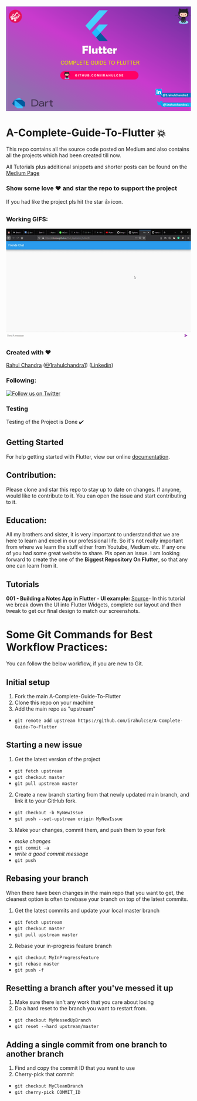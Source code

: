 ![Image](assets/banner.png)

# A-Complete-Guide-To-Flutter :boom:
This repo contains all the source code posted on Medium and also contains all the projects which had been created till now.

All Tutorials plus additional snippets and shorter posts can be found on the [Medium Page](https://medium.com/boring-apps)

### Show some love :heart: and star the repo to support the project

If you had like the project pls hit the star :+1: icon.

### Working GIFS:
<img src="image/chatapplication.gif" height="300em" />

### Created with :heart:

[Rahul Chandra](https://github.com/irahulcse) ([@1rahulchandra1](https://www.twitter.com/1rahulchandra)) ([Linkedin](https://www.linkedin.com/in/rahul-chandra-a8371b11b/))

### Following:

<a href='https://twitter.com/1rahulchandra1' target='_blank'><img height='60' style='border:0px;height:36px;' src='http://victoryoutreach.org/wp-content/uploads/2014/11/follow-us-on-twitter.png' border='0' alt='Follow us on Twitter' /></a>

### Testing

Testing of the Project is Done :heavy_check_mark:

## Getting Started

For help getting started with Flutter, view our online
[documentation](https://flutter.dev/).


## Contribution:
Please clone and star this repo to stay up to date on changes. If anyone, would like to contribute to it. You can open the issue and start contributing to it.

## Education:
All my brothers and sister, it is very important to understand that we are here to learn and excel in our professional life. So it's not really important from where we learn the stuff either from Youtube, Medium etc. If any one of you had some great website to share. Pls open an issue. I am looking forward to create the one of the **Biggest Repository On Flutter**, so that any one can learn from it.

## Tutorials

**001 - Building a Notes App in Flutter - UI example:** [Source]()- In this tutorial we break down the UI into Flutter Widgets, complete our layout and then tweak to get our final design to match our screenshots.



# Some Git Commands for Best Workflow Practices: 
You can follow the below workflow, if you are new to Git. 

## Initial setup
1. Fork the main A-Complete-Guide-To-Flutter
2. Clone this repo on your machine
3. Add the main repo as "upstream"
  * `git remote add upstream https://github.com/irahulcse/A-Complete-Guide-To-Flutter`

## Starting a new issue
1. Get the latest version of the project
  * `git fetch upstream`
  * `git checkout master`
  * `git pull upstream master`

2. Create a new branch starting from that newly updated main branch, and link it to your GitHub fork.
  * `git checkout -b MyNewIssue`
  * `git push --set-upstream origin MyNewIssue`

3. Make your changes, commit them, and push them to your fork
  * *make changes*
  * `git commit -a`
  * *write a good commit message*
  * `git push`

## Rebasing your branch
When there have been changes in the main repo that you want to get, the cleanest option is often to rebase your branch on top of the latest commits.

1. Get the latest commits and update your local master branch
  * `git fetch upstream`
  * `git checkout master`
  * `git pull upstream master`

2. Rebase your in-progress feature branch
  * `git checkout MyInProgressFeature`
  * `git rebase master`
  * `git push -f`

## Resetting a branch after you've messed it up
1. Make sure there isn't any work that you care about losing
2. Do a hard reset to the branch you want to restart from.
  * `git checkout MyMessedUpBranch`
  * `git reset --hard upstream/master`

## Adding a single commit from one branch to another branch
1. Find and copy the commit ID that you want to use
2. Cherry-pick that commit
  * `git checkout MyCleanBranch`
  * `git cherry-pick COMMIT_ID`
